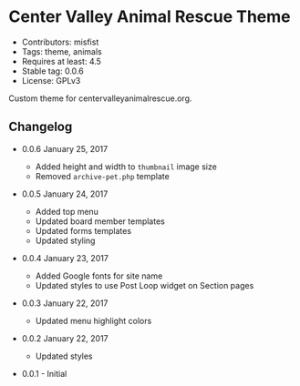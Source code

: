 # Center Valley Animal Rescue Theme

* Contributors: misfist
* Tags: theme, animals
* Requires at least: 4.5
* Stable tag: 0.0.6
* License: GPLv3

Custom theme for centervalleyanimalrescue.org.

## Changelog

* 0.0.6 January 25, 2017
  * Added height and width to `thumbnail` image size
  * Removed `archive-pet.php` template

* 0.0.5 January 24, 2017
  * Added top menu
  * Updated board member templates
  * Updated forms templates
  * Updated styling

* 0.0.4 January 23, 2017
  * Added Google fonts for site name
  * Updated styles to use Post Loop widget on Section pages

* 0.0.3 January 22, 2017
  * Updated menu highlight colors

* 0.0.2 January 22, 2017
  * Updated styles

* 0.0.1 - Initial
